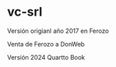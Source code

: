 # vc-srl

Versión origianl año 2017 en Ferozo

Venta de Ferozo a DonWeb

Versión 2024 Quartto Book

